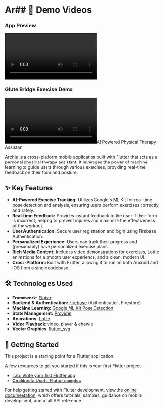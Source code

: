 # Ar## 🎥 Demo Videos

### App Preview
<video src="https://github.com/user-attachments/assets/26a54b23-2e49-4e8e-8841-25da977c4c67" controls="controls" style="max-width: 730px;">
</video>

### Glute Bridge Exercise Demo
<video src="https://github.com/user-attachments/assets/211181a6-17fd-4650-8968-bdc67524d8f9" controls="controls" style="max-width: 730px;">
</video>AI Powered Physical Therapy Assistant

Archie is a cross-platform mobile application built with Flutter that acts as a personal physical therapy assistant. It leverages the power of machine learning to guide users through various exercises, providing real-time feedback on their form and posture.


## ✨ Key Features

*   **AI-Powered Exercise Tracking:** Utilizes Google's ML Kit for real-time pose detection and analysis, ensuring users perform exercises correctly and safely.
*   **Real-time Feedback:** Provides instant feedback to the user if their form is incorrect, helping to prevent injuries and maximize the effectiveness of the workout.
*   **User Authentication:** Secure user registration and login using Firebase Authentication.
*   **Personalized Experience:** Users can track their progress and (presumably) have personalized exercise plans.
*   **Rich Media Content:** Includes video demonstrations for exercises, Lottie animations for a smooth user experience, and a clean, modern UI.
*   **Cross-Platform:** Built with Flutter, allowing it to run on both Android and iOS from a single codebase.

## 🛠️ Technologies Used

*   **Framework:** [Flutter](https://flutter.dev/)
*   **Backend & Authentication:** [Firebase](https://firebase.google.com/) (Authentication, Firestore)
*   **Machine Learning:** [Google ML Kit Pose Detection](https://developers.google.com/ml-kit/vision/pose-detection)
*   **State Management:** [Provider](https://pub.dev/packages/provider)
*   **Animations:** [Lottie](https://pub.dev/packages/lottie)
*   **Video Playback:** [video_player](https://pub.dev/packages/video_player) & [chewie](https://pub.dev/packages/chewie)
*   **Vector Graphics:** [flutter_svg](https://pub.dev/packages/flutter_svg)


## 🚀 Getting Started

This project is a starting point for a Flutter application.

A few resources to get you started if this is your first Flutter project:

- [Lab: Write your first Flutter app](https://docs.flutter.dev/get-started/codelab)
- [Cookbook: Useful Flutter samples](https://docs.flutter.dev/cookbook)

For help getting started with Flutter development, view the
[online documentation](https://docs.flutter.dev/), which offers tutorials,
samples, guidance on mobile development, and a full API reference.
